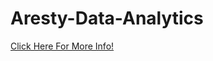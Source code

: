 # Aresty-Data-Analytics

[Click Here For More Info!](https://webapps.rutgers.edu/urs/projects/projectdetails.aspx?id=10273)
